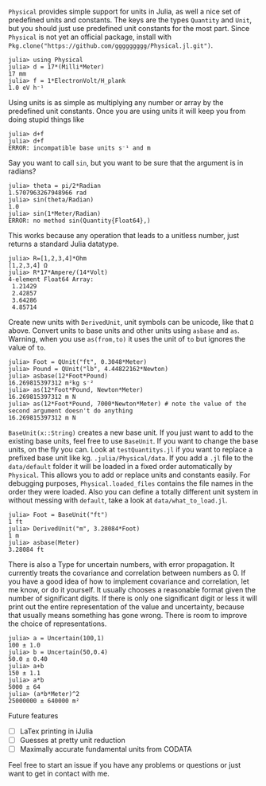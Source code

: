 ```Physical``` provides simple support for units in Julia, as well a nice set of predefined units and constants. The keys are the types `Quantity` and `Unit`, but you should just use predefined unit constants for the most part. Since `Physical` is not yet an official package, install with `Pkg.clone("https://github.com/ggggggggg/Physical.jl.git")`.

```
julia> using Physical
julia> d = 17*(Milli*Meter)
17 mm 
julia> f = 1*ElectronVolt/H_plank
1.0 eV h⁻¹

```
Using units is as simple as multiplying any number or array by the predefined unit constants. Once you are using units it will keep you from doing stupid things like
```
julia> d+f
julia> d+f
ERROR: incompatible base units s⁻¹ and m 
```

Say you want to call ``sin``, but you want to be sure that the argument is in radians?
```
julia> theta = pi/2*Radian
1.5707963267948966 rad 
julia> sin(theta/Radian)
1.0
julia> sin(1*Meter/Radian)
ERROR: no method sin(Quantity{Float64},)
```
This works because any operation that leads to a unitless number, just returns a standard Julia datatype.
```
julia> R=[1,2,3,4]*Ohm
[1,2,3,4] Ω 
julia> R*17*Ampere/(14*Volt)
4-element Float64 Array:
 1.21429
 2.42857
 3.64286
 4.85714
```
Create new units with ```DerivedUnit```, unit symbols can be unicode, like that `Ω` above. Convert units to base units and other units using ```asbase``` and ```as```.  Warning, when you use ```as(from,to)``` it uses the unit of `to` but ignores the value of `to`.
```
julia> Foot = QUnit("ft", 0.3048*Meter)
julia> Pound = QUnit("lb", 4.44822162*Newton)
julia> asbase(12*Foot*Pound)
16.269815397312 m²kg s⁻²
julia> as(12*Foot*Pound, Newton*Meter)
16.269815397312 m N 
julia> as(12*Foot*Pound, 7000*Newton*Meter) # note the value of the second argument doesn't do anything
16.269815397312 m N 
```

```BaseUnit(x::String)``` creates a new base unit. If you just want to add to the existing base units, feel free to use ```BaseUnit```.  If you want to change the base units, on the fly you can. Look at ```testQuantitys.jl``` if you want to replace a prefixed base unit like kg. ``.julia/Physical/data``.  If you add a ``.jl`` file to the ``data/default`` folder it will be loaded in a fixed order automatically by ``Physical``.  This allows you to add or replace units and constants easily. For debugging purposes, ``Physical.loaded_files`` contains the file names in the order they were loaded. Also you can define a totally different unit system in without messing with ```default```, take a look at ```data/what_to_load.jl```.
```
julia> Foot = BaseUnit("ft")
1 ft 
julia> DerivedUnit("m", 3.28084*Foot)
1 m 
julia> asbase(Meter)
3.28084 ft
```
There is also a Type for uncertain numbers, with error propagation. It currently treats the covariance and correlation between numbers as 0.  If you have a good idea of how to implement covariance and correlation, let me know, or do it yourself. It usually chooses a reasonable format given the number of significant digits.  If there is only one significant digit or less it will print out the entire representation of the value and uncertainty, because that usually means something has gone wrong.  There is room to improve the choice of representations.
```
julia> a = Uncertain(100,1)
100 ± 1.0
julia> b = Uncertain(50,0.4)
50.0 ± 0.40
julia> a+b
150 ± 1.1
julia> a*b
5000 ± 64
julia> (a*b*Meter)^2
25000000 ± 640000 m²
```
Future features
- [ ] LaTex printing in iJulia
- [ ] Guesses at pretty unit reduction
- [ ] Maximally accurate fundamental units from CODATA

Feel free to start an issue if you have any problems or questions or just want to get in contact with me.
